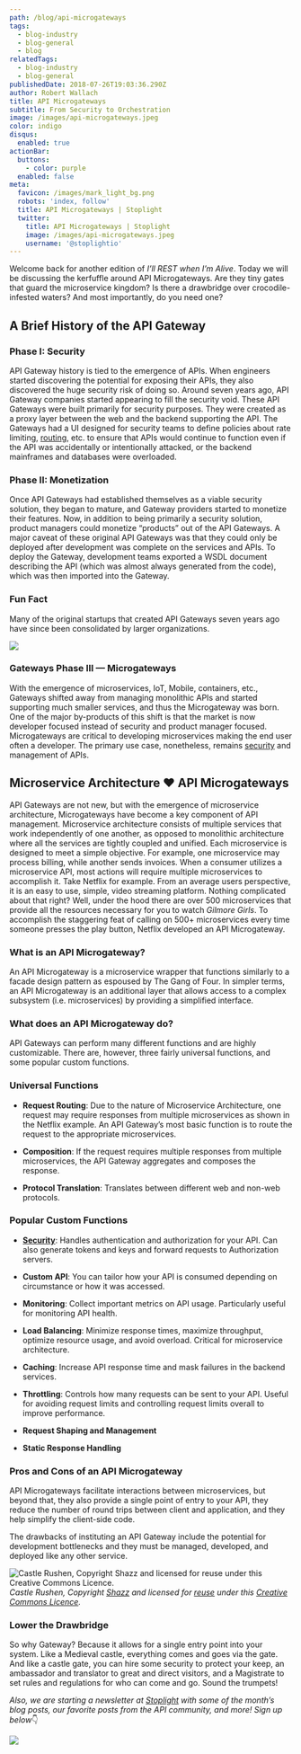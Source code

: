 ```yaml
---
path: /blog/api-microgateways
tags:
  - blog-industry
  - blog-general
  - blog
relatedTags:
  - blog-industry
  - blog-general
publishedDate: 2018-07-26T19:03:36.290Z
author: Robert Wallach
title: API Microgateways
subtitle: From Security to Orchestration
image: /images/api-microgateways.jpeg
color: indigo
disqus:
  enabled: true
actionBar:
  buttons:
    - color: purple
  enabled: false
meta:
  favicon: /images/mark_light_bg.png
  robots: 'index, follow'
  title: API Microgateways | Stoplight
  twitter:
    title: API Microgateways | Stoplight
    image: /images/api-microgateways.jpeg
    username: '@stoplightio'
---
```


Welcome back for another edition of *I’ll REST when I’m Alive*. Today we will be discussing the kerfuffle around API Microgateways. Are they tiny gates that guard the microservice kingdom? Is there a drawbridge over crocodile-infested waters? And most importantly, do you need one?

## **A Brief History of the API Gateway**

### **Phase I: Security**

API Gateway history is tied to the emergence of APIs. When engineers started discovering the potential for exposing their APIs, they also discovered the huge security risk of doing so. Around seven years ago, API Gateway companies started appearing to fill the security void. These API Gateways were built primarily for security purposes. They were created as a proxy layer between the web and the backend supporting the API. The Gateways had a UI designed for security teams to define policies about rate limiting, [routing](https://docs.stoplight.io/documentation/getting-started/routing), etc. to ensure that APIs would continue to function even if the API was accidentally or intentionally attacked, or the backend mainframes and databases were overloaded.

### **Phase II: Monetization**

Once API Gateways had established themselves as a viable security solution, they began to mature, and Gateway providers started to monetize their features. Now, in addition to being primarily a security solution, product managers could monetize “products” out of the API Gateways. A major caveat of these original API Gateways was that they could only be deployed after development was complete on the services and APIs. To deploy the Gateway, development teams exported a WSDL document describing the API (which was almost always generated from the code), which was then imported into the Gateway.

### Fun Fact

Many of the original startups that created API Gateways seven years ago have since been consolidated by larger organizations.

![](https://cdn-images-1.medium.com/max/2000/1*rC-vjJJ_l0P5uZxf9RlLnQ.png)

### **Gateways Phase III — Microgateways**

With the emergence of microservices, IoT, Mobile, containers, etc., Gateways shifted away from managing monolithic APIs and started supporting much smaller services, and thus the Microgateway was born. One of the major by-products of this shift is that the market is now developer focused instead of security and product manager focused. Microgateways are critical to developing microservices making the end user often a developer. The primary use case, nonetheless, remains [security](https://docs.stoplight.io/modeling/modeling-with-openapi/security-schemes) and management of APIs.

## **Microservice Architecture ♥️ API Microgateways**

API Gateways are not new, but with the emergence of microservice architecture, Microgateways have become a key component of API management. Microservice architecture consists of multiple services that work independently of one another, as opposed to monolithic architecture where all the services are tightly coupled and unified. Each microservice is designed to meet a simple objective. For example, one microservice may process billing, while another sends invoices. When a consumer utilizes a microservice API, most actions will require multiple microservices to accomplish it. Take Netflix for example. From an average users perspective, it is an easy to use, simple, video streaming platform. Nothing complicated about that right? Well, under the hood there are over 500 microservices that provide all the resources necessary for you to watch *Gilmore Girls*. To accomplish the staggering feat of calling on 500+ microservices every time someone presses the play button, Netflix developed an API Microgateway.

### **What is an API Microgateway?**

An API Microgateway is a microservice wrapper that functions similarly to a facade design pattern as espoused by The Gang of Four. In simpler terms, an API Microgateway is an additional layer that allows access to a complex subsystem (i.e. microservices) by providing a simplified interface.

### **What does an API Microgateway do?**

API Gateways can perform many different functions and are highly customizable. There are, however, three fairly universal functions, and some popular custom functions.

### **Universal Functions**

* **Request Routing**: Due to the nature of Microservice Architecture, one request may require responses from multiple microservices as shown in the Netflix example. An API Gateway’s most basic function is to route the request to the appropriate microservices.

* **Composition**: If the request requires multiple responses from multiple microservices, the API Gateway aggregates and composes the response.

* **Protocol Translation**: Translates between different web and non-web protocols.

### **Popular Custom Functions**

* **[Security](https://docs.stoplight.io/modeling/modeling-with-openapi/security-schemes)**: Handles authentication and authorization for your API. Can also generate tokens and keys and forward requests to Authorization servers.

* **Custom API**: You can tailor how your API is consumed depending on circumstance or how it was accessed.

* **Monitoring**: Collect important metrics on API usage. Particularly useful for monitoring API health.

* **Load Balancing**: Minimize response times, maximize throughput, optimize resource usage, and avoid overload. Critical for microservice architecture.

* **Caching**: Increase API response time and mask failures in the backend services.

* **Throttling**: Controls how many requests can be sent to your API. Useful for avoiding request limits and controlling request limits overall to improve performance.

* **Request Shaping and Management**

* **Static Response Handling**

### **Pros and Cons of an API Microgateway**

API Microgateways facilitate interactions between microservices, but beyond that, they also provide a single point of entry to your API, they reduce the number of round trips between client and application, and they help simplify the client-side code.

The drawbacks of instituting an API Gateway include the potential for development bottlenecks and they must be managed, developed, and deployed like any other service.

![Castle Rushen, Copyright [Shazz](http://www.geograph.org.uk/profile/28338) and licensed for [reuse](http://www.geograph.org.uk/reuse.php?id=2109775) under this [Creative Commons Licence](http://creativecommons.org/licenses/by-sa/2.0/).](https://cdn-images-1.medium.com/max/2000/1*Qwdc-qbPKV13DAUwwXkl8w.jpeg)*Castle Rushen, Copyright [Shazz](http://www.geograph.org.uk/profile/28338) and licensed for [reuse](http://www.geograph.org.uk/reuse.php?id=2109775) under this [Creative Commons Licence](http://creativecommons.org/licenses/by-sa/2.0/).*

### Lower the Drawbridge

So why Gateway? Because it allows for a single entry point into your system. Like a Medieval castle, everything comes and goes via the gate. And like a castle gate, you can hire some security to protect your keep, an ambassador and translator to great and direct visitors, and a Magistrate to set rules and regulations for who can come and go. Sound the trumpets!

*Also, we are starting a newsletter at [Stoplight](https://stoplight.io/) with some of the month’s blog posts, our favorite posts from the API community, and more! Sign up below*👇

![](https://cdn-images-1.medium.com/max/2436/1*tXurrlLg5pgXl8KpgKc4oQ.png)
